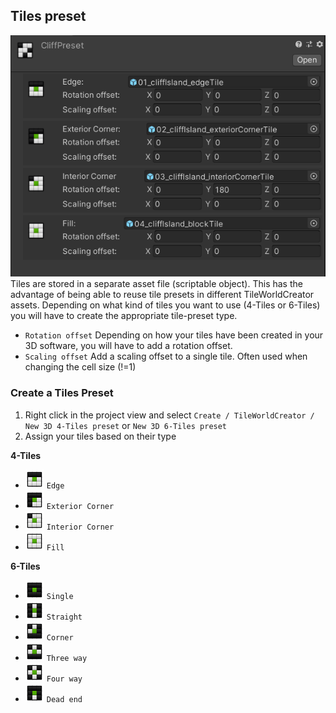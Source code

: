 ## Tiles preset  
![tilesPreset](img/tilesPreset.png)  
Tiles are stored in a separate asset file (scriptable object). This has the advantage of being able to reuse tile presets 
in different TileWorldCreator assets. Depending on what kind of tiles you want to use (4-Tiles or 6-Tiles) you will have to create the appropriate tile-preset type.

  + `Rotation offset` Depending on how your tiles have been created in your 3D software, you will have to add a rotation offset.
  + `Scaling offset` Add a scaling offset to a single tile. Often used when changing the cell size (!=1)

### Create a Tiles Preset
1. Right click in the project view and select `Create / TileWorldCreator / New 3D 4-Tiles preset` or `New 3D 6-Tiles preset`  
2. Assign your tiles based on their type  
 
**4-Tiles**  
+ ![edgeTile](img/edgeTile.png) `Edge`  
+ ![exteriorCornerTile](img/exteriorCornerTile.png) `Exterior Corner`    
+ ![interiorCornerTile](img/interiorCornerTile.png) `Interior Corner`  
+ ![fillTile](img/fillTile.png) `Fill`  
  
**6-Tiles**  
+ ![singleTile](img/singleTile.png) `Single`  
+ ![straightTile](img/straightTile.png) `Straight`  
+ ![cornerTile](img/cornerTile.png) `Corner`  
+ ![threeWay](img/threeWayTile.png) `Three way`  
+ ![fourWay](img/fourWayTile.png) `Four way`  
+ ![deadEndTile](img/deadEndTile.png) `Dead end`  
